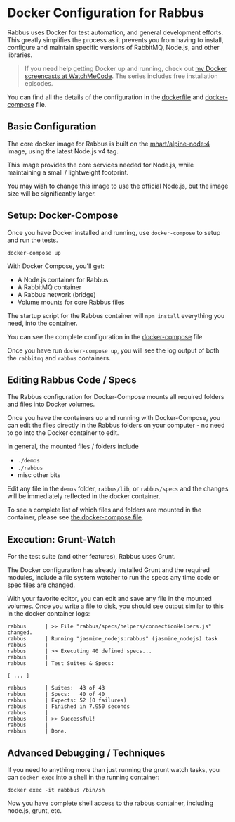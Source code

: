 # Docker Configuration for Rabbus

Rabbus uses Docker for test automation, and general development
efforts. This greatly simplifies the process as it prevents
you from having to install, configure and maintain specific
versions of RabbitMQ, Node.js, and other libraries.

> If you need help getting Docker up and running, check out
> [my Docker screencasts at WatchMeCode](https://watchmecode.net/series/docker). The series includes
> free installation episodes.

You can find all the details of the configuration in the
[dockerfile](/dockerfile) and [docker-compose](/docker-compose.yml) file.

## Basic Configuration

The core docker image for Rabbus is built on the [mhart/alpine-node:4](https://github.com/mhart/alpine-node/)
image, using the latest Node.js v4 tag.

This image provides the core services needed for Node.js, while
maintaining a small / lightweight footprint.

You may wish to change this image to use the official Node.js,
but the image size will be significantly larger.

## Setup: Docker-Compose

Once you have Docker installed and running, use `docker-compose`
to setup and run the tests.

`docker-compose up`

With Docker Compose, you'll get:

* A Node.js container for Rabbus
* A RabbitMQ container
* A Rabbus network (bridge)
* Volume mounts for core Rabbus files

The startup script for the Rabbus container will `npm install`
everything you need, into the container.

You can see the complete configuration in the [docker-compose](/docker-compose.yml) file

Once you have run `docker-compose up`, you will see the log
output of both the `rabbitmq` and `rabbus` containers. 

## Editing Rabbus Code / Specs

The Rabbus configuration for Docker-Compose mounts all required
folders and files into Docker volumes.

Once you have the containers up and running with Docker-Compose,
you can edit the files directly in the Rabbus folders on your
computer - no need to go into the Docker container to edit.

In general, the mounted files / folders include

* `./demos`
* `./rabbus`
* misc other bits

Edit any file in the `demos` folder, `rabbus/lib`, or 
`rabbus/specs` and the changes will be immediately reflected
in the docker container.

To see a complete list of which files and folders are mounted
in the container, please see [the docker-compose file](/docker-compose.yml).

## Execution: Grunt-Watch

For the test suite (and other features), Rabbus uses Grunt.

The Docker configuration has already installed Grunt and
the required modules, include a file system watcher to run
the specs any time code or spec files are changed.

With your favorite editor, you can edit and save any file
in the mounted volumes. Once you write a file to disk, you 
should see output similar to this in the docker container
logs:

```
rabbus      | >> File "rabbus/specs/helpers/connectionHelpers.js" changed.
rabbus      | Running "jasmine_nodejs:rabbus" (jasmine_nodejs) task
rabbus      | 
rabbus      | >> Executing 40 defined specs...
rabbus      | 
rabbus      | Test Suites & Specs:

[ ... ]

rabbus      | Suites:  43 of 43
rabbus      | Specs:   40 of 40
rabbus      | Expects: 52 (0 failures)
rabbus      | Finished in 7.950 seconds
rabbus      | 
rabbus      | >> Successful!
rabbus      | 
rabbus      | Done.
```

## Advanced Debugging / Techniques

If you need to anything more than just running the grunt watch
tasks, you can `docker exec` into a shell in the running container:

`docker exec -it rabbbus /bin/sh`

Now you have complete shell access to the rabbus container,
including node.js, grunt, etc.

